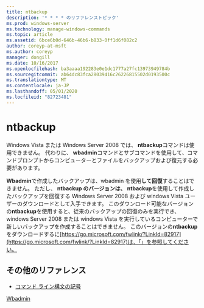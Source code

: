 ```yaml
---
title: ntbackup
description: '* * * * のリファレンストピック'
ms.prod: windows-server
ms.technology: manage-windows-commands
ms.topic: article
ms.assetid: 6bce6b0d-646b-46b6-b833-0ff1d6f082c2
author: coreyp-at-msft
ms.author: coreyp
manager: dongill
ms.date: 10/16/2017
ms.openlocfilehash: ba3aaaa192283e0e1dc1777a27fc13973949784b
ms.sourcegitcommit: ab64dc83fca28039416c26226815502d0193500c
ms.translationtype: MT
ms.contentlocale: ja-JP
ms.lasthandoff: 05/01/2020
ms.locfileid: "82723481"
---
```

# <a name="ntbackup"></a>ntbackup



Windows Vista または Windows Server 2008 では、 **ntbackup**コマンドは使用できません。 代わりに、 **wbadmin**コマンドとサブコマンドを使用して、コマンドプロンプトからコンピューターとファイルをバックアップおよび復元する必要があります。

**Wbadmin**で作成したバックアップは、wbadmin を使用**して回復**することはできません。 ただし、 **ntbackup のバージョンは、** **ntbackup**を使用して作成したバックアップを回復する Windows Server 2008 および windows Vista ユーザーのダウンロードとして入手できます。 このダウンロード可能なバージョンの**ntbackup**を使用すると、従来のバックアップの回復のみを実行でき、windows Server 2008 または windows Vista を実行しているコンピューターで新しいバックアップを作成することはできません。 このバージョンの**ntbackup**をダウンロードするに[https://go.microsoft.com/fwlink/?LinkId=82917](https://go.microsoft.com/fwlink/?LinkId=82917)は、「」を参照してください。

## <a name="additional-references"></a>その他のリファレンス

- [コマンド ライン構文の記号](command-line-syntax-key.md)

[Wbadmin](wbadmin.md)